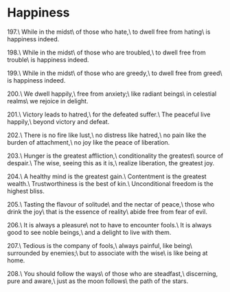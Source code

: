 Happiness
=========

197.\\
While in the midst\\
of those who hate,\\
to dwell free from hating\\
is happiness indeed.

198.\\
While in the midst\\
of those who are troubled,\\
to dwell free from trouble\\
is happiness indeed.

199.\\
While in the midst\\
of those who are greedy,\\
to dwell free from greed\\
is happiness indeed.

200.\\
We dwell happily,\\
free from anxiety;\\
like radiant beings\\
in celestial realms\\
we rejoice in delight.

201.\\
Victory leads to hatred,\\
for the defeated suffer.\\
The peaceful live happily,\\
beyond victory and defeat.

202.\\
There is no fire like lust,\\
no distress like hatred,\\
no pain like the burden of attachment,\\
no joy like the peace of liberation.

203.\\
Hunger is the greatest affliction,\\
conditionality the greatest\\
source of despair.\\
The wise, seeing this as it is,\\
realize liberation, the greatest joy.

204.\\
A healthy mind is the greatest gain.\\
Contentment is the greatest wealth.\\
Trustworthiness is the best of kin.\\
Unconditional freedom is the highest bliss.

205.\\
Tasting the flavour of solitude\\
and the nectar of peace,\\
those who drink the joy\\
that is the essence of reality\\
abide free from fear of evil.

206.\\
It is always a pleasure\\
not to have to encounter fools.\\
It is always good to see noble beings,\\
and a delight to live with them.

207.\\
Tedious is the company of fools,\\
always painful, like being\\
surrounded by enemies;\\
but to associate with the wise\\
is like being at home.

208.\\
You should follow the ways\\
of those who are steadfast,\\
discerning, pure and aware,\\
just as the moon follows\\
the path of the stars.
